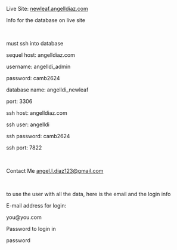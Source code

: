 <p>Live Site: <a href="http://newleaf.angelldiaz.com">newleaf.angelldiaz.com</a></p>

<p>Info for the database on live site</p>
<br/>
<p>must ssh into database</p> 
<p>sequel host: angelldiaz.com</p>
<p>username: angelldi_admin</p> 
<p>password: camb2624</p> 
<p>database name: angelldi_newleaf</p> 
<p>port: 3306</p> 
<p>ssh host: angelldiaz.com</p> 
<p>ssh user: angelldi</p> 
<p>ssh password: camb2624</p> 
<p>ssh port: 7822</p>
<br/>
<p>Contact Me <a href="mailto:angel.l.diaz123@gmail.com?Subject=github">angel.l.diaz123@gmail.com</a></p>
<br/>
<p>to use the user with all the data, here is the email and the login info</p>
<p>E-mail address for login:</p>
<p>you@you.com</p>
<p>Password to login in</p>
<p>password</p>
